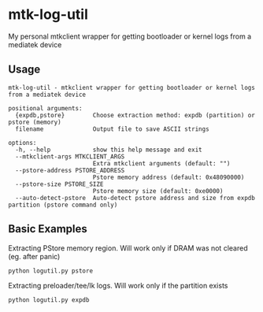# mtk-log-util
My personal mtkclient wrapper for getting bootloader or kernel logs from a mediatek device

## Usage
```
mtk-log-util - mtkclient wrapper for getting bootloader or kernel logs from a mediatek device

positional arguments:
  {expdb,pstore}        Choose extraction method: expdb (partition) or pstore (memory)
  filename              Output file to save ASCII strings

options:
  -h, --help            show this help message and exit
  --mtkclient-args MTKCLIENT_ARGS
                        Extra mtkclient arguments (default: "")
  --pstore-address PSTORE_ADDRESS
                        Pstore memory address (default: 0x48090000)
  --pstore-size PSTORE_SIZE
                        Pstore memory size (default: 0xe0000)
  --auto-detect-pstore  Auto-detect pstore address and size from expdb partition (pstore command only)
```

## Basic Examples
Extracting PStore memory region. Will work only if DRAM was not cleared (eg. after panic)
```shell
python logutil.py pstore
```

Extracting preloader/tee/lk logs. Will work only if the partition exists
```shell
python logutil.py expdb
```
